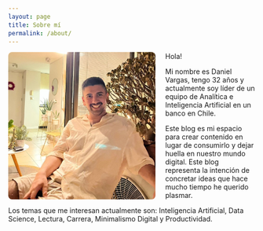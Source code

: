 ```yaml
---
layout: page
title: Sobre mí
permalink: /about/
---
```



<img src="/imgs/dani_hd.JPG" style="width: 300px; height: 300px; margin-right: 20px; border-radius: 8px; object-fit: cover; float: left;">

Hola!

Mi nombre es Daniel Vargas, tengo 32 años y actualmente soy líder de un equipo de Analítica e Inteligencia Artificial en un banco en Chile.

Este blog es mi espacio para crear contenido en lugar de consumirlo y dejar huella en nuestro mundo digital. Este blog representa la intención de concretar
ideas que hace mucho tiempo he querido plasmar. 

Los temas que me interesan actualmente son: Inteligencia Artificial, Data Science, Lectura, Carrera, Minimalismo Digital y Productividad. 
